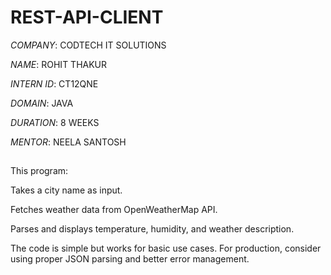# REST-API-CLIENT

*COMPANY*: CODTECH IT SOLUTIONS

*NAME*: ROHIT THAKUR

*INTERN ID*: CT12QNE

*DOMAIN*: JAVA

*DURATION*: 8 WEEKS

*MENTOR*: NEELA SANTOSH



## 
This program:

Takes a city name as input.

Fetches weather data from OpenWeatherMap API.

Parses and displays temperature, humidity, and weather description.

The code is simple but works for basic use cases. For production, consider using proper JSON parsing and better error management.
